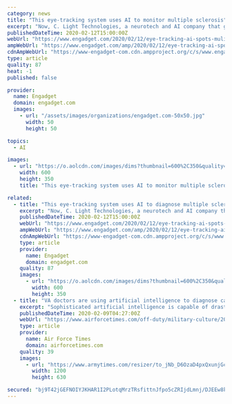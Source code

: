 ```yaml
---
category: news
title: "This eye-tracking system uses AI to monitor multiple sclerosis"
excerpt: "Now, C. Light Technologies, a neurotech and AI company that grew out of the Berkeley Skydeck accelerator, wants to help doctors diagnose neurological conditions with more speed and precision. The company has developed an eye-tracking technology paired with machine learning that can be used to monitor multiple sclerosis (MS). Patients simply ..."
publishedDateTime: 2020-02-12T15:00:00Z
webUrl: "https://www.engadget.com/2020/02/12/eye-tracking-ai-spots-mulitple-sclerosis/"
ampWebUrl: "https://www.engadget.com/amp/2020/02/12/eye-tracking-ai-spots-mulitple-sclerosis/"
cdnAmpWebUrl: "https://www-engadget-com.cdn.ampproject.org/c/s/www.engadget.com/amp/2020/02/12/eye-tracking-ai-spots-mulitple-sclerosis/"
type: article
quality: 87
heat: -1
published: false

provider:
  name: Engadget
  domain: engadget.com
  images:
    - url: "/assets/images/organizations/engadget.com-50x50.jpg"
      width: 50
      height: 50

topics:
  - AI

images:
  - url: "https://o.aolcdn.com/images/dims?thumbnail=600%2C350&quality=80&image_uri=https%3A%2F%2Fo.aolcdn.com%2Fimages%2Fdims%3Fcrop%3D4752%252C2969%252C478%252C0%26quality%3D85%26format%3Djpg%26resize%3D1600%252C999%26image_uri%3Dhttps%253A%252F%252Fs.yimg.com%252Fos%252Fcreatr-images%252F2020-02%252F2bf14030-49c4-11ea-bd12-51dd6eb02117%26client%3Da1acac3e1b3290917d92%26signature%3Dc06466b4199d3f7b3a513f29e3fcc3a88a4b1399&client=amp-blogside-v2&signature=6405a5ad9aa4e773b6077a09463989cd83fdcb9b"
    width: 600
    height: 350
    title: "This eye-tracking system uses AI to monitor multiple sclerosis"

related:
  - title: "This eye-tracking system uses AI to diagnose multiple sclerosis"
    excerpt: "Now, C. Light Technologies, a neurotech and AI company that grew out of the Berkeley Skydeck accelerator, wants to help doctors diagnose neurological conditions with more speed and precision. The company has developed an eye-tracking technology paired with machine learning that can be used to diagnose multiple sclerosis (MS). Patients simply ..."
    publishedDateTime: 2020-02-12T15:00:00Z
    webUrl: "https://www.engadget.com/2020/02/12/eye-tracking-ai-spots-mulitple-sclerosis/"
    ampWebUrl: "https://www.engadget.com/amp/2020/02/12/eye-tracking-ai-spots-mulitple-sclerosis/"
    cdnAmpWebUrl: "https://www-engadget-com.cdn.ampproject.org/c/s/www.engadget.com/amp/2020/02/12/eye-tracking-ai-spots-mulitple-sclerosis/"
    type: article
    provider:
      name: Engadget
      domain: engadget.com
    quality: 87
    images:
      - url: "https://o.aolcdn.com/images/dims?thumbnail=600%2C350&quality=80&image_uri=https%3A%2F%2Fo.aolcdn.com%2Fimages%2Fdims%3Fcrop%3D4752%252C2969%252C478%252C0%26quality%3D85%26format%3Djpg%26resize%3D1600%252C999%26image_uri%3Dhttps%253A%252F%252Fs.yimg.com%252Fos%252Fcreatr-images%252F2020-02%252F2bf14030-49c4-11ea-bd12-51dd6eb02117%26client%3Da1acac3e1b3290917d92%26signature%3Dc06466b4199d3f7b3a513f29e3fcc3a88a4b1399&client=amp-blogside-v2&signature=6405a5ad9aa4e773b6077a09463989cd83fdcb9b"
        width: 600
        height: 350
  - title: "VA doctors are using artificial intelligence to diagnose cancer"
    excerpt: "Sophisticated artificial intelligence is capable of drastically altering how cancer is diagnosed ... Greater accessibility would especially benefit the millions of patients in the VA’s healthcare system, many of whom live in remote, rural areas where specialists or facilities needed to treat unique diseases are scarce at best."
    publishedDateTime: 2020-02-09T04:27:00Z
    webUrl: "https://www.airforcetimes.com/off-duty/military-culture/2020/02/09/va-doctors-are-using-artificial-intelligence-to-diagnose-cancer/"
    type: article
    provider:
      name: Air Force Times
      domain: airforcetimes.com
    quality: 39
    images:
      - url: "https://www.armytimes.com/resizer/to_jNb_D6OzaD4pxQxunjGcZKrk=/1200x630/filters:quality(100)/arc-anglerfish-arc2-prod-mco.s3.amazonaws.com/public/Q466XCMKUVDILI2TKHH3ZGBGCY.jpg"
        width: 1200
        height: 630

secured: "bj9T42jGEFNOIYJKHAR1I2PLotqMrzTRsfittnJfpo5cZRIjdLmnj/DJEEw8kXbkuSW1xD6QMVCDXPfsB2xxMRNpVrmcwJ2f7FdYbXjFYpe5KsAbqV94zeG03cy+pg3tLQySawFXHN6h7lSroyqCxcaLodAawu4qyJHZGl02UMXDlSQ/QDgD6D9GgRVOI/GLf6aH8q+HOpVeysNw4hRKeaGT9QwyYMOr2+mA+D7m9sKpx2oi/bChO74XX0o4YmW9LpbL1WDdj8FdGlC7E7QlhBqBeitngx6Eautf/S8Wvhpp3j47IGEDJmg1/fK0w3O7O3ZgLlXPS+50Jp5RTZIncTIf22hAmfY0txBEYd+T02pAl1upY0b+ZUJw0cUJeGK91ZudPEeUgigHAoSCgECsGfL1xHXetdE9jZ6MYDjGHVd0/MyGGSYKAqmyWCGrnbu5Z/7ig2IOz+P+qd96y2AvpNsBUCVgcwfUqJ4clrKuliE=;jvKXI6Q1r6zXo/OcMYBqZw=="
---
```


